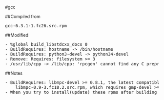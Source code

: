 #gcc

##Compiled from
<pre>gcc-6.3.1-1.fc26.src.rpm</pre>

##Modified
<pre>
- %global build_libstdcxx_docs 0
- BuildRequires: hostname -> /bin/hostname
- BuildRequires: python3-devel -> python34-devel
- Remove: Requires: filesystem >= 3
- /usr/lib/cpp -> /lib/cpp: 'rpcgen' cannot find any C preprocessor (cpp)
</pre>

##Notes
<pre>
- BuildRequires: libmpc-devel >= 0.8.1, the latest compatible version is:
	libmpc-0.9-3.fc18.2.src.rpm, which requires gmp-devel >= 4.3.2, mpfr-devel >= 2.4.2
- When you try to install(update) these rpms after building for the first time, 'gettext' and 'libtool' would get broken dependencies.  You may just add '--nodeps' to force installation first, then recompile 'gettext' and 'libtool' using the new version of gcc.
</pre>
